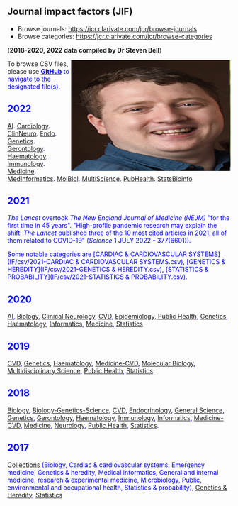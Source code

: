 ## Journal impact factors (JIF)

* Browse journals: <https://jcr.clarivate.com/jcr/browse-journals>
* Browse categories: <https://jcr.clarivate.com/jcr/browse-categories>

(**2018-2020, 2022 data compiled by Dr Steven Bell**)

<img src="Steven Bell.png" width="360" height="250" align="right">

To browse CSV files, please use <a href="https://github.com/cambridge-ceu/CEU-journal-club/tree/master/docs/IF"><font color="blue"><b>GitHub</b></a> to navigate to the designated file(s).

## 2022

 [AI](IF/IF_2022_AI.csv).
 [Cardiology](IF/IF_2022_Cardiology.csv).
 [ClinNeuro](IF/IF_2022_ClinNeuro.csv).
 [Endo](IF/IF_2022_Endo.csv).
 [Genetics](IF/IF_2022_Genetics.csv).
 [Gerontology](IF/IF_2022_Gerontology.csv).
 [Haematology](IF/IF_2022_Haematology.csv).
 [Immunology](IF/IF_2022_Immunology.csv).
 [Medicine](IF/IF_2022_Medicine.csv).
 [MedInformatics](IF/IF_2022_MedInformatics.csv).
 [MolBiol](IF/IF_2022_MolBiol.csv).
 [MultiScience](IF/IF_2022_MultiScience.csv).
 [PubHealth](IF/IF_2022_PubHealth.csv).
 [StatsBioinfo](IF/IF_2022_StatsBioinfo.csv)

## 2021

*The Lancet* overtook *The New England Journal of Medicine (NEJM)* "for the first time in 45 years". "High-profile pandemic research may explain the shift: *The Lancet* published three of the 10 most cited articles in 2021, all of them related to COVID-19" (*Science* 1 JULY 2022 - 377(6601)).

Some notable categories are [CARDIAC & CARDIOVASCULAR SYSTEMS](IF/csv/2021-CARDIAC & CARDIOVASCULAR SYSTEMS.csv), [GENETICS & HEREDITY](IF/csv/2021-GENETICS & HEREDITY.csv), [STATISTICS & PROBABILITY](IF/csv/2021-STATISTICS & PROBABILITY.csv).

## 2020

 [AI](IF/IF_2020_AI.csv),
 [Biology](IF/IF_2020_Biology.csv),
 [Clinical Neurology](IF/IF_2020_ClinicalNeurology.csv),
 [CVD](IF/IF_2020_CVD.csv),
 [Epidemiology, Public Health](IF/IF_2020_EpiPubHealth.csv),
 [Genetics](IF/IF_2020_Genetics.csv),
 [Haematology](IF/IF_2020_Haematology.csv),
 [Informatics](IF/IF_2020_Informatics.csv),
 [Medicine](IF/IF_2020_Medicine.csv),
 [Statistics](IF/IF_2020_Statistics.csv)

## 2019

 [CVD](IF/IF_2019_CVD.csv),
 [Genetics](IF/IF_2019_Genetics.csv),
 [Haematology](IF/IF_2019_Haematology.csv),
 [Medicine-CVD](IF/IF_2019_Medicine_CVD.csv),
 [Molecular Biology](IF/IF_2019_Molecular_Biology.csv),
 [Multidisciplinary Science](IF/IF_2019_Multidiscipinary_Science.csv),
 [Public Health](IF/IF_2019_Public_Health.csv),
 [Statistics](IF/IF_2019_Statistics.csv).

## 2018

 [Biology](IF/IF_2018_Biology.csv),
 [Biology-Genetics-Science](IF/IF_2018_Biology_Genetics_Science.csv),
 [CVD](IF/IF_2018_CVD.csv),
 [Endocrinology](IF/IF_2018_Endocrinology.csv),
 [General Science](IF/IF_2018_General_Science.csv),
 [Genetics](IF/IF_2018_Genetics.csv),
 [Gerontology](IF/IF_2018_Gerontology.csv),
 [Haematology](IF/IF_2018_Haematology.csv),
 [Immunology](IF/IF_2018_Immunology.csv),
 [Informatics](IF/IF_2018_Informatics.csv),
 [Medicine-CVD](IF/IF_2018_Medicine_CVD.csv),
 [Medicine](IF/IF_2018_Medicine.csv),
 [Neurology](IF/IF_2018_Neurology.csv),
 [Public Health](IF/IF_2018_Public_Health.csv),
 [Statistics](IF/IF_2018_Statistics.csv).

## 2017

 [Collections](IF/IF_2017_Collections.csv) (Biology, Cardiac & cardiovascular systems, Emergency medicine, Genetics & heredity, Medical informatics, General and internal medicine, research & experimental medicine, Microbiology, Public, environmental and occupational health, Statistics & probability),
 [Genetics & Heredity](IF/IF_2017_Genetics_&_Heredity.csv),
 [Statistics](IF/IF_2017_Statistics.csv)
